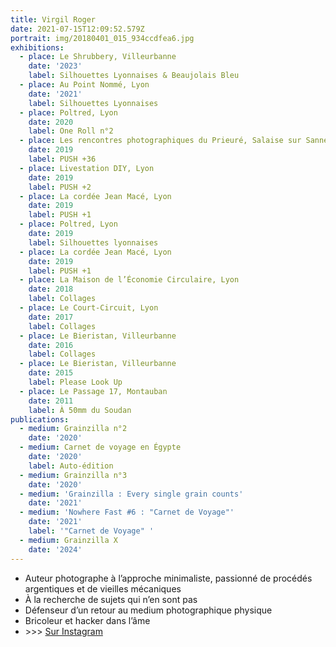 ```yaml
---
title: Virgil Roger
date: 2021-07-15T12:09:52.579Z
portrait: img/20180401_015_934ccdfea6.jpg
exhibitions:
  - place: Le Shrubbery, Villeurbanne
    date: '2023'
    label: Silhouettes Lyonnaises & Beaujolais Bleu
  - place: Au Point Nommé, Lyon
    date: '2021'
    label: Silhouettes Lyonnaises
  - place: Poltred, Lyon
    date: 2020
    label: One Roll n°2
  - place: Les rencontres photographiques du Prieuré, Salaise sur Sanne
    date: 2019
    label: PUSH +36
  - place: Livestation DIY, Lyon
    date: 2019
    label: PUSH +2
  - place: La cordée Jean Macé, Lyon
    date: 2019
    label: PUSH +1
  - place: Poltred, Lyon
    date: 2019
    label: Silhouettes lyonnaises
  - place: La cordée Jean Macé, Lyon
    date: 2019
    label: PUSH +1
  - place: La Maison de l’Économie Circulaire, Lyon
    date: 2018
    label: Collages
  - place: Le Court-Circuit, Lyon
    date: 2017
    label: Collages
  - place: Le Bieristan, Villeurbanne
    date: 2016
    label: Collages
  - place: Le Bieristan, Villeurbanne
    date: 2015
    label: Please Look Up
  - place: Le Passage 17, Montauban
    date: 2011
    label: À 50mm du Soudan
publications:
  - medium: Grainzilla n°2
    date: '2020'
  - medium: Carnet de voyage en Égypte
    date: '2020'
    label: Auto-édition
  - medium: Grainzilla n°3
    date: '2020'
  - medium: 'Grainzilla : Every single grain counts'
    date: '2021'
  - medium: 'Nowhere Fast #6 : "Carnet de Voyage"'
    date: '2021'
    label: '"Carnet de Voyage" '
  - medium: Grainzilla X
    date: '2024'
---
```


- Auteur photographe à l’approche minimaliste, passionné de
  procédés argentiques et de vieilles mécaniques
- À la recherche de sujets qui n’en sont pas
- Défenseur d’un retour au medium photographique physique
- Bricoleur et hacker dans l’âme
- \>>> [Sur Instagram](https://instagram.com/mr_sumatra)
